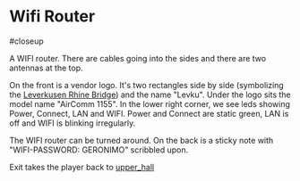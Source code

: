 # Wifi Router

#closeup 

A WIFI router. There are cables going into the sides and there are two antennas at the top.

On the front is a vendor logo. It's two rectangles side by side (symbolizing the [Leverkusen Rhine Bridge](https://de.wikipedia.org/wiki/Rheinbr%C3%BCcke_Leverkusen)) and the name "Levku". Under the logo sits the model name "AirComm 1155". In the lower right corner, we see leds showing Power, Connect, LAN and WIFI. Power and Connect are static green, LAN is off and WIFI is blinking irregularly.

The WIFI router can be turned around. On the back is a sticky note with "WIFI-PASSWORD: GERONIMO" scribbled upon.

Exit takes the player back to [upper_hall](../locations/upper_hall.md)